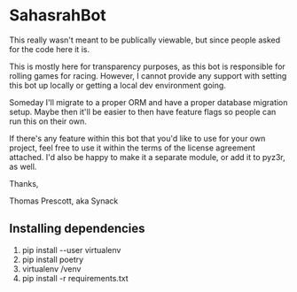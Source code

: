 # SahasrahBot

This really wasn't meant to be publically viewable, but since people asked for the code here it is.

This is mostly here for transparency purposes, as this bot is responsible for rolling games for racing.  However, I cannot provide any support with setting this bot up locally or getting a local dev environment going.

Someday I'll migrate to a proper ORM and have a proper database migration setup.   Maybe then it'll be easier to then have feature flags so people can run this on their own.

If there's any feature within this bot that you'd like to use for your own project, feel free to use it within the terms of the license agreement attached.  I'd also be happy to make it a separate module, or add it to pyz3r, as well.

Thanks,

Thomas Prescott, aka Synack

## Installing dependencies

1.  pip install --user virtualenv
2.  pip install poetry
3.  virtualenv /venv
4.  pip install -r requirements.txt